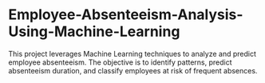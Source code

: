 # Employee-Absenteeism-Analysis-Using-Machine-Learning
This project leverages Machine Learning techniques to analyze and predict employee absenteeism. The objective is to identify patterns, predict absenteeism duration, and classify employees at risk of frequent absences.
